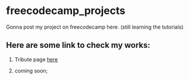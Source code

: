 # freecodecamp_projects
Gonna post my project on freecodecamp here. (still learning the tutorials)

## Here are some link to check my works:
1. Tribute page <a href="https://codepen.io/ibara99/full/PoZYxor">here</a>

2. coming soon;